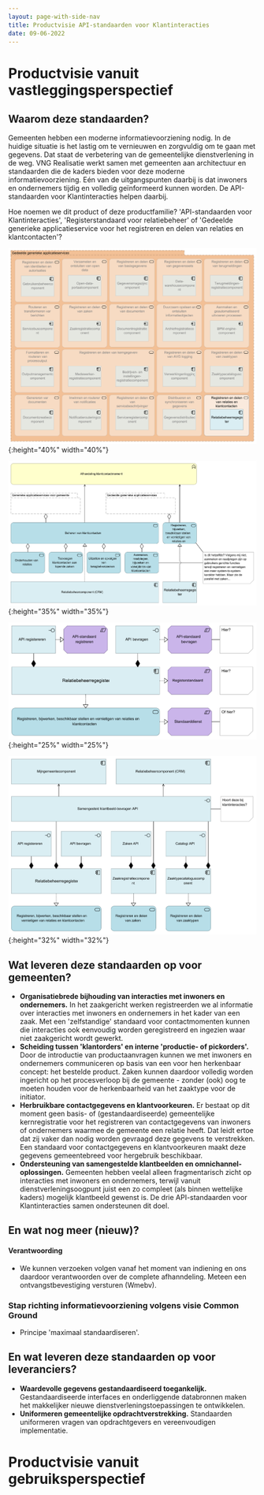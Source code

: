 ```yaml
---
layout: page-with-side-nav
title: Productvisie API-standaarden voor Klantinteracties
date: 09-06-2022
---
```


# Productvisie vanuit vastleggingsperspectief

## Waarom deze standaarden?

Gemeenten hebben een moderne informatievoorziening nodig. In de huidige situatie is het lastig om te vernieuwen en zorgvuldig om te gaan met gegevens. Dat staat de verbetering van de gemeentelijke dienstverlening in de weg. VNG Realisatie werkt samen met gemeenten aan architectuur en standaarden die de kaders bieden voor deze moderne informatievoorziening. Eén van de uitgangspunten daarbij is dat inwoners en ondernemers tijdig en volledig geïnformeerd kunnen worden. De API-standaarden voor Klantinteracties helpen daarbij.

Hoe noemen we dit product of deze productfamilie? 'API-standaarden voor Klantinteracties', 'Registerstandaard voor relatiebeheer' of 'Gedeelde generieke applicatieservice voor het registreren en delen van relaties en klantcontacten'?

![Register voor relatiebeheer in GEMMA-context](./assets/gemma-relatiebeheerregister.svg){:height="40%" width="40%"}<br>

![Relatie met GEMMA CRM-component en bijbehorende services](./assets/relatie-met-gemma-crm-component.svg){:height="35%" width="35%"}<br>

![Waar zit de standaard?](./assets/waar-zit-de-standaard.svg){:height="25%" width="25%"}<br>

![En hoe zit het met registeroverstijgende API's?](./assets/registeroverstijgende-apis.svg){:height="32%" width="32%"}<br>

## Wat leveren deze standaarden op voor gemeenten?

- __Organisatiebrede bijhouding van interacties met inwoners en ondernemers.__ In het zaakgericht werken registreerden we al informatie over interacties met inwoners en ondernemers in het kader van een zaak. Met een 'zelfstandige' standaard voor contactmomenten kunnen die interacties ook eenvoudig worden geregistreerd en ingezien waar niet zaakgericht wordt gewerkt.
- __Scheiding tussen 'klantorders' en interne 'productie- of pickorders'.__ Door de introductie van productaanvragen kunnen we met inwoners en ondernemers communiceren op basis van een voor hen herkenbaar concept: het bestelde product. Zaken kunnen daardoor volledig worden ingericht op het procesverloop bij de gemeente - zonder (ook) oog te moeten houden voor de herkenbaarheid van het zaaktype voor de initiator.
- __Herbruikbare contactgegevens en klantvoorkeuren.__ Er bestaat op dit moment geen basis- of (gestandaardiseerde) gemeentelijke kernregistratie voor het registreren van contactgegevens van inwoners of ondernemers waarmee de gemeente een relatie heeft. Dat leidt ertoe dat zij vaker dan nodig worden gevraagd deze gegevens te verstrekken. Een standaard voor contactgegevens en klantvoorkeuren maakt deze gegevens gemeentebreed voor hergebruik beschikbaar.
- __Ondersteuning van samengestelde klantbeelden en omnichannel-oplossingen.__ Gemeenten hebben veelal alleen fragmentarisch zicht op interacties met inwoners en ondernemers, terwijl vanuit dienstverleningsoogpunt juist een zo compleet (als binnen wettelijke kaders) mogelijk klantbeeld gewenst is. De drie API-standaarden voor Klantinteracties samen ondersteunen dit doel.

## En wat nog meer (nieuw)?

#### Verantwoording

- We kunnen verzoeken volgen vanaf het moment van indiening en ons daardoor verantwoorden over de complete afhanndeling. Meteen een ontvangstbevestiging versturen (Wmebv).

### Stap richting informatievoorziening volgens visie Common Ground

- Principe 'maximaal standaardiseren'.

## En wat leveren deze standaarden op voor leveranciers?

- __Waardevolle gegevens gestandaardiseerd toegankelijk.__ Gestandaardiseerde interfaces en onderliggende databronnen maken het makkelijker nieuwe dienstverleningstoepassingen te ontwikkelen.
- __Uniformeren gemeentelijke opdrachtverstrekking.__ Standaarden uniformeren vragen van opdrachtgevers en vereenvoudigen implementatie.

# Productvisie vanuit gebruiksperspectief